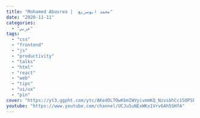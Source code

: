 ```yaml
---
title: "Mohamed Abusrea |  محمد ابوسريع"
date: "2020-11-11"
categories:
  - "عربي"
tags:
  - "css"
  - "frontend"
  - "js"
  - "productivity"
  - "talks"
  - "html"
  - "react"
  - "web"
  - "tips"
  - "ui/ux"
  - "pin"
cover: "https://yt3.ggpht.com/ytc/AKedOLTOwKbmIWVyivmmKQ_NzvsbhCc1SOPSFu5T4Mc1FQ=s176-c-k-c0x00ffffff-no-rj"
youtube: "https://www.youtube.com/channel/UCJu5uNExWKx1Vrv6Ah5SHfA"
---
```

